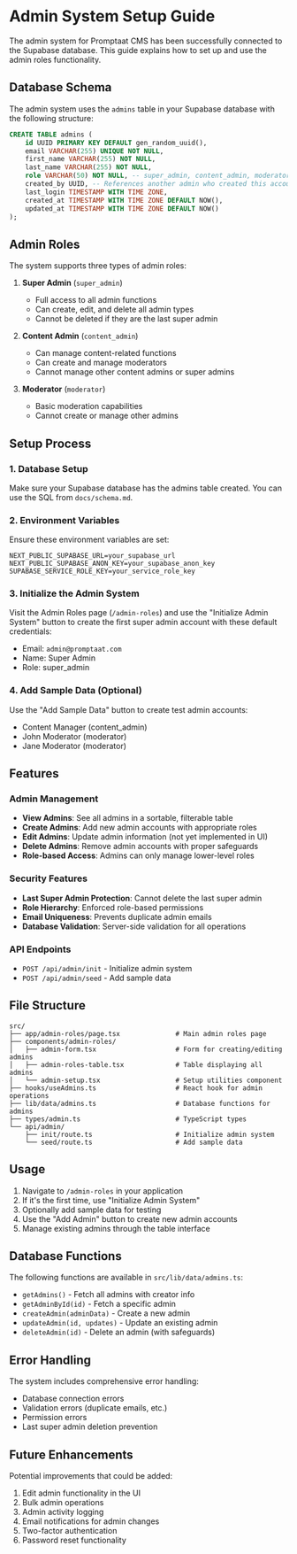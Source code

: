 # Admin System Setup Guide

The admin system for Promptaat CMS has been successfully connected to the Supabase database. This guide explains how to set up and use the admin roles functionality.

## Database Schema

The admin system uses the `admins` table in your Supabase database with the following structure:

```sql
CREATE TABLE admins (
    id UUID PRIMARY KEY DEFAULT gen_random_uuid(),
    email VARCHAR(255) UNIQUE NOT NULL,
    first_name VARCHAR(255) NOT NULL,
    last_name VARCHAR(255) NOT NULL,
    role VARCHAR(50) NOT NULL, -- super_admin, content_admin, moderator
    created_by UUID, -- References another admin who created this account
    last_login TIMESTAMP WITH TIME ZONE,
    created_at TIMESTAMP WITH TIME ZONE DEFAULT NOW(),
    updated_at TIMESTAMP WITH TIME ZONE DEFAULT NOW()
);
```

## Admin Roles

The system supports three types of admin roles:

1. **Super Admin** (`super_admin`)
   - Full access to all admin functions
   - Can create, edit, and delete all admin types
   - Cannot be deleted if they are the last super admin

2. **Content Admin** (`content_admin`)
   - Can manage content-related functions
   - Can create and manage moderators
   - Cannot manage other content admins or super admins

3. **Moderator** (`moderator`)
   - Basic moderation capabilities
   - Cannot create or manage other admins

## Setup Process

### 1. Database Setup

Make sure your Supabase database has the admins table created. You can use the SQL from `docs/schema.md`.

### 2. Environment Variables

Ensure these environment variables are set:

```env
NEXT_PUBLIC_SUPABASE_URL=your_supabase_url
NEXT_PUBLIC_SUPABASE_ANON_KEY=your_supabase_anon_key
SUPABASE_SERVICE_ROLE_KEY=your_service_role_key
```

### 3. Initialize the Admin System

Visit the Admin Roles page (`/admin-roles`) and use the "Initialize Admin System" button to create the first super admin account with these default credentials:

- Email: `admin@promptaat.com`
- Name: Super Admin
- Role: super_admin

### 4. Add Sample Data (Optional)

Use the "Add Sample Data" button to create test admin accounts:

- Content Manager (content_admin)
- John Moderator (moderator)
- Jane Moderator (moderator)

## Features

### Admin Management

- **View Admins**: See all admins in a sortable, filterable table
- **Create Admins**: Add new admin accounts with appropriate roles
- **Edit Admins**: Update admin information (not yet implemented in UI)
- **Delete Admins**: Remove admin accounts with proper safeguards
- **Role-based Access**: Admins can only manage lower-level roles

### Security Features

- **Last Super Admin Protection**: Cannot delete the last super admin
- **Role Hierarchy**: Enforced role-based permissions
- **Email Uniqueness**: Prevents duplicate admin emails
- **Database Validation**: Server-side validation for all operations

### API Endpoints

- `POST /api/admin/init` - Initialize admin system
- `POST /api/admin/seed` - Add sample data

## File Structure

```
src/
├── app/admin-roles/page.tsx              # Main admin roles page
├── components/admin-roles/
│   ├── admin-form.tsx                    # Form for creating/editing admins
│   ├── admin-roles-table.tsx             # Table displaying all admins
│   └── admin-setup.tsx                   # Setup utilities component
├── hooks/useAdmins.ts                    # React hook for admin operations
├── lib/data/admins.ts                    # Database functions for admins
├── types/admin.ts                        # TypeScript types
└── api/admin/
    ├── init/route.ts                     # Initialize admin system
    └── seed/route.ts                     # Add sample data
```

## Usage

1. Navigate to `/admin-roles` in your application
2. If it's the first time, use "Initialize Admin System"
3. Optionally add sample data for testing
4. Use the "Add Admin" button to create new admin accounts
5. Manage existing admins through the table interface

## Database Functions

The following functions are available in `src/lib/data/admins.ts`:

- `getAdmins()` - Fetch all admins with creator info
- `getAdminById(id)` - Fetch a specific admin
- `createAdmin(adminData)` - Create a new admin
- `updateAdmin(id, updates)` - Update an existing admin
- `deleteAdmin(id)` - Delete an admin (with safeguards)

## Error Handling

The system includes comprehensive error handling:

- Database connection errors
- Validation errors (duplicate emails, etc.)
- Permission errors
- Last super admin deletion prevention

## Future Enhancements

Potential improvements that could be added:

1. Edit admin functionality in the UI
2. Bulk admin operations
3. Admin activity logging
4. Email notifications for admin changes
5. Two-factor authentication
6. Password reset functionality
